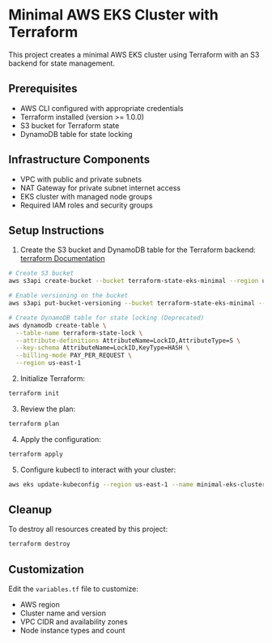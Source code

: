 # Minimal AWS EKS Cluster with Terraform

This project creates a minimal AWS EKS cluster using Terraform with an S3 backend for state management.

## Prerequisites

- AWS CLI configured with appropriate credentials
- Terraform installed (version >= 1.0.0)
- S3 bucket for Terraform state
- DynamoDB table for state locking

## Infrastructure Components

- VPC with public and private subnets
- NAT Gateway for private subnet internet access
- EKS cluster with managed node groups
- Required IAM roles and security groups

## Setup Instructions

1. Create the S3 bucket and DynamoDB table for the Terraform backend: [terraform Documentation](Documentation)

```bash
# Create S3 bucket
aws s3api create-bucket --bucket terraform-state-eks-minimal --region us-east-1

# Enable versioning on the bucket
aws s3api put-bucket-versioning --bucket terraform-state-eks-minimal --versioning-configuration Status=Enabled

# Create DynamoDB table for state locking (Deprecated)
aws dynamodb create-table \
  --table-name terraform-state-lock \
  --attribute-definitions AttributeName=LockID,AttributeType=S \
  --key-schema AttributeName=LockID,KeyType=HASH \
  --billing-mode PAY_PER_REQUEST \
  --region us-east-1
```

2. Initialize Terraform:

```bash
terraform init
```

3. Review the plan:

```bash
terraform plan
```

4. Apply the configuration:

```bash
terraform apply
```

5. Configure kubectl to interact with your cluster:

```bash
aws eks update-kubeconfig --region us-east-1 --name minimal-eks-cluster
```

## Cleanup

To destroy all resources created by this project:

```bash
terraform destroy
```

## Customization

Edit the `variables.tf` file to customize:
- AWS region
- Cluster name and version
- VPC CIDR and availability zones
- Node instance types and count
